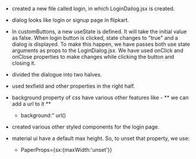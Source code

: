 - created a new file called login, in which LoginDailog.jsx is created.

- dialog looks like login or signup page in flipkart.

- In customButtons, a new useState is defined. It will take the initial value as false. When login button is clicked, state changes to "true" and a dialog is displayed.
To make this happen, we have passes both use state arguments as props to the LoginDialog.jsx.
We have used onClick and onClose properties to make changes while clicking the button and closing it.


- divided the dialogue into two halves.
- used texfield and other properties in the right half.
- background property of css have various other features like - ** we can add a url to it **
    - background:"<color> url(<url>)

- created various other styled components for the login page.

- material ui have a default max height. So, to unset that property, we use:
    - PaperProps={sx:{maxWidth:'unset'}}